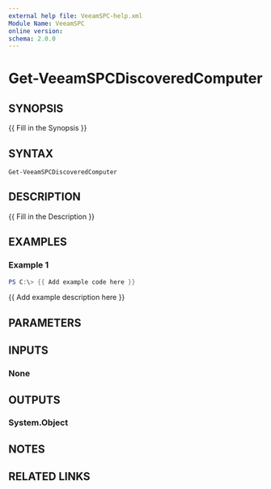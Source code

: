 ```yaml
---
external help file: VeeamSPC-help.xml
Module Name: VeeamSPC
online version:
schema: 2.0.0
---
```


# Get-VeeamSPCDiscoveredComputer

## SYNOPSIS
{{ Fill in the Synopsis }}

## SYNTAX

```
Get-VeeamSPCDiscoveredComputer
```

## DESCRIPTION
{{ Fill in the Description }}

## EXAMPLES

### Example 1
```powershell
PS C:\> {{ Add example code here }}
```

{{ Add example description here }}

## PARAMETERS

## INPUTS

### None

## OUTPUTS

### System.Object
## NOTES

## RELATED LINKS
